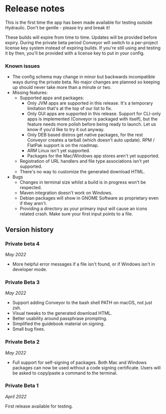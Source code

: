# Release notes

This is the first time the app has been made available for testing outside Hydraulic. Don't be gentle - please try and break it!

These builds will expire from time to time. Updates will be provided before expiry. During the private beta period Conveyor will switch to a per-project license key system instead of expiring builds. If you're still using and testing it by then, you'll be provided with a license key to put in your config.

### Known issues

* The config schema may change in minor but backwards incompatible ways during the private beta. No major changes are planned so keeping up should never take more than a minute or two.
* Missing features:
    * Supported apps and packages:
        * Only JVM apps are supported in this release. It's a temporary limitation that's at the top of our list to fix.
        * Only GUI apps are supported in this release. Support for CLI-only apps is implemented (Conveyor is packaged with itself), but the feature needs more polish before being ready to launch. Let us know if you'd like to try it out anyway.
        * Only DEB based distros get native packages, for the rest Conveyor creates a tarball (which doesn't auto update). RPM / FlatPak support is on the roadmap.
        * ARM Linux isn't yet supported.
        * Packages for the Mac/Windows app stores aren't yet supported.
    * Registration of URL handlers and file type associations isn't yet supported.
    * There's no way to customize the generated download HTML.
* Bugs
    * Changes in terminal size whilst a build is in progress won't be respected.
    * Maven integration doesn't work on Windows.
    * Debian packages will show in GNOME Software as proprietary even if they aren't.
    * Providing a directory as your primary input will cause an icons related crash. Make sure your first input points to a file.

## Version history

### Private beta 4

*May 2022*

* More helpful error messages if a file isn't found, or if Windows isn't in developer mode.

### Private Beta 3

*May 2022*

* Support adding Conveyor to the bash shell PATH on macOS, not just zsh.
* Visual tweaks to the generated download HTML.
* Better usability around passphrase prompting.
* Simplified the guidebook material on signing.
* Small bug fixes.

### Private Beta 2

*May 2022*

* Full support for self-signing of packages. Both Mac and Windows packages can now be used without a code signing certificate. Users will be asked to copy/paste a command to the terminal.

### Private Beta 1

*April 2022*

First release available for testing.
